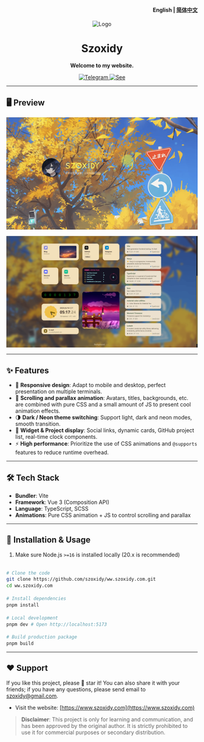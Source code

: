# <h4 align="right"><strong>English | <a href="README.md">简体中文</a></strong></h4>

<p align="center">
  <img src="https://q1.qlogo.cn/g?b=qq&nk=2847005463&s=640" width="138" alt="Logo" />
</p>

<h1 align="center">Szoxidy</h1>
<p align="center"><strong>Welcome to my website.</strong></p>

<div align="center">
  <a href="https://t.me/szoxidy" target="_blank">
    <img alt="Telegram" src="https://img.shields.io/badge/chat-telegram-blueviolet?style=flat-square&logo=Telegram" />
  </a>
  <a href="https://blog.szoxidy.com/" target="_blank">
        <img alt="See" src="https://img.shields.io/badge/see-Szoxidy Blog-ff69b4">
    </a>
</div>

---

## 🖥️ Preview

<p align="center">
  <img src="https://raw.githubusercontent.com/szoxidy/CDN/main/web/common/image/banner.png" alt="index" width="800"/>
</p>

<p align="center">
  <img src="https://raw.githubusercontent.com/szoxidy/CDN/main/web/common/image/content.png" alt="index" width="800"/>
</p>

---

## ✨ Features

* 🎐 **Responsive design**: Adapt to mobile and desktop, perfect presentation on multiple terminals.
* 🚀 **Scrolling and parallax animation**: Avatars, titles, backgrounds, etc. are combined with pure CSS and a small
  amount of JS to present cool animation effects.
* 🌗 **Dark / Neon theme switching**: Support light, dark and neon modes, smooth transition.
* 👻 **Widget & Project display**: Social links, dynamic cards, GitHub project list, real-time clock components.
* ⚡ **High performance**: Prioritize the use of CSS animations and `@supports` features to reduce runtime overhead.

---

## 🛠️ Tech Stack

* **Bundler**: Vite
* **Framework**: Vue 3 (Composition API)
* **Language**: TypeScript, SCSS
* **Animations**: Pure CSS animation + JS to control scrolling and parallax

---

## 🚀 Installation & Usage

1. Make sure Node.js `>=16` is installed locally (20.x is recommended)

```bash

# Clone the code
git clone https://github.com/szoxidy/ww.szoxidy.com.git
cd ww.szoxidy.com

# Install dependencies
pnpm install

# Local development
pnpm dev # Open http://localhost:5173

# Build production package
pnpm build
```

---

## ❤️ Support

If you like this project, please 🌟 star it! You can also share it with your friends; if you have any questions, please
send email to [szoxidy@gmail.com](mailto:szoxidy@gmail.com).

* Visit the website: [https://www.szoxidy.com](https://www.szoxidy.com)

> **Disclaimer**: This project is only for learning and communication, and has been approved by the original author. It
> is strictly prohibited to use it for commercial purposes or secondary distribution.